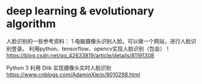 # deep learning & evolutionary algorithm

人脸识别的一些参考资料：
1.电脑摄像头识别人脸。可以做一个网站，进行人脸识别登录。
利用python、tensorflow、opencv实现人脸识别（包会）！
https://blog.csdn.net/qq_42633819/article/details/81191308

Python 3 利用 Dlib 实现摄像头实时人脸识别
https://www.cnblogs.com/AdaminXie/p/9010298.html



